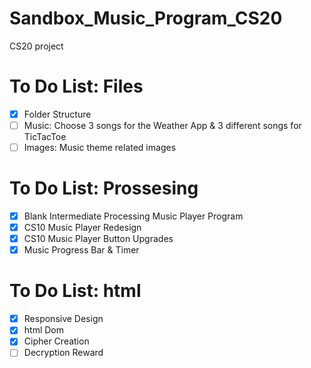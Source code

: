 # Sandbox_Music_Program_CS20
CS20 project

# To Do List: Files
- [x] Folder Structure
- [ ] Music: Choose 3 songs for the Weather App & 3 different songs for TicTacToe
- [ ] Images: Music theme related images

# To Do List: Prossesing
- [x] Blank Intermediate Processing Music Player Program
- [x] CS10 Music Player Redesign
- [x] CS10 Music Player Button Upgrades
- [x] Music Progress Bar & Timer

# To Do List: html
- [x] Responsive Design
- [x] html Dom
- [x] Cipher Creation
- [ ] Decryption Reward